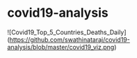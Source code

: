 # covid19-analysis

![Covid19_Top_5_Countries_Deaths_Daily]
(https://github.com/swathinataraj/covid19-analysis/blob/master/covid19_viz.png)
